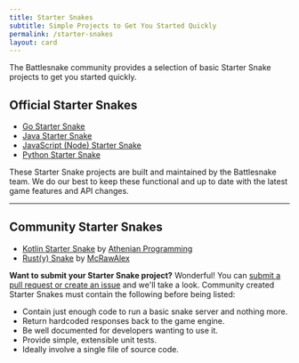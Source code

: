 ```yaml
---
title: Starter Snakes
subtitle: Simple Projects to Get You Started Quickly
permalink: /starter-snakes
layout: card
---
```


The Battlesnake community provides a selection of basic Starter Snake projects to get you started quickly.

## Official Starter Snakes

* [Go Starter Snake](https://github.com/battlesnakeio/starter-snake-go)
* [Java Starter Snake](https://github.com/battlesnakeio/starter-snake-java)
* [JavaScript (Node) Starter Snake](https://github.com/battlesnakeio/starter-snake-node)
* [Python Starter Snake](https://github.com/battlesnakeio/starter-snake-python)

These Starter Snake projects are built and maintained by the Battlesnake team. We do our best to keep these functional and up to date with the latest game features and API changes.

---

## Community Starter Snakes

* [Kotlin Starter Snake](https://github.com/athenian-programming/starter-snake-kotlin) by [Athenian Programming](https://github.com/athenian-programming)
* [Rust(y) Snake](https://github.com/mcraealex/rustysnake) by [McRawAlex](https://github.com/McRaeAlex)

**Want to submit your Starter Snake project?** Wonderful! You can [submit a pull request or create an issue](https://github.com/battlesnakeio/docs) and we'll take a look. Community created Starter Snakes must contain the following before being listed:

* Contain just enough code to run a basic snake server and nothing more.
* Return hardcoded responses back to the game engine.
* Be well documented for developers wanting to use it.
* Provide simple, extensible unit tests.
* Ideally involve a single file of source code.
